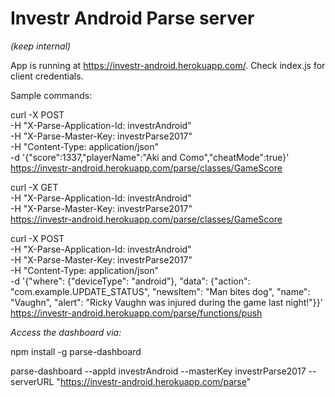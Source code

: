 # Investr Android Parse server
*(keep internal)*

App is running at https://investr-android.herokuapp.com/. Check index.js for client credentials.

Sample commands:

curl -X POST \
  -H "X-Parse-Application-Id: investrAndroid" \
  -H "X-Parse-Master-Key: investrParse2017" \
  -H "Content-Type: application/json" \
  -d '{"score":1337,"playerName":"Aki and Como","cheatMode":true}' \
  https://investr-android.herokuapp.com/parse/classes/GameScore

curl -X GET \
  -H "X-Parse-Application-Id: investrAndroid" \
  -H "X-Parse-Master-Key: investrParse2017" \
  https://investr-android.herokuapp.com/parse/classes/GameScore

curl -X POST \
	-H "X-Parse-Application-Id: investrAndroid" \
	-H "X-Parse-Master-Key: investrParse2017" \
	-H "Content-Type: application/json" \
	-d '{"where": {"deviceType": "android"}, "data": {"action": "com.example.UPDATE_STATUS", "newsItem": "Man bites dog", "name": "Vaughn", "alert": "Ricky Vaughn was injured during the game last night!"}}' \
	https://investr-android.herokuapp.com/parse/functions/push

*Access the dashboard via:*

npm install -g parse-dashboard

parse-dashboard --appId investrAndroid --masterKey investrParse2017 --serverURL "https://investr-android.herokuapp.com/parse"
